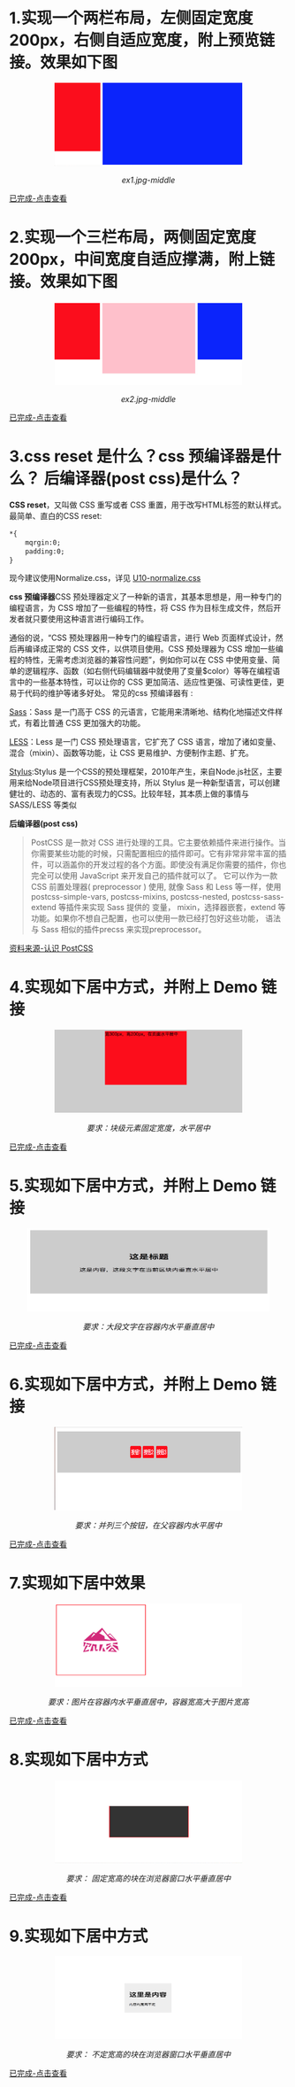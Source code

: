 # 1.实现一个两栏布局，左侧固定宽度200px，右侧自适应宽度，附上预览链接。效果如下图

<p align="center">
    <img src="https://github.com/ComicParty/resume/blob/master/projects/U11/images/ex1.jpg-middle" alt="Sample"  width="340" height="150">
    <p align="center">
        <em>ex1.jpg-middle</em>
    </p>
</p>

[已完成-点击查看](https://comicparty.github.io/resume/projects/U11/ex1.html)

# 2.实现一个三栏布局，两侧固定宽度200px，中间宽度自适应撑满，附上链接。效果如下图

<p align="center">
    <img src="https://github.com/ComicParty/resume/blob/master/projects/U11/images/ex2.jpg-middle" alt="Sample"  width="340" height="150">
    <p align="center">
        <em>ex2.jpg-middle</em>
    </p>
</p>

[已完成-点击查看](https://comicparty.github.io/resume/projects/U11/ex2.html)

# 3.css reset 是什么？css 预编译器是什么？ 后编译器(post css)是什么？
**CSS reset**，又叫做 CSS 重写或者 CSS 重置，用于改写HTML标签的默认样式。
最简单、直白的CSS reset:
```
*{
    mqrgin:0;
    padding:0;
}
``` 
现今建议使用Normalize.css，详见 [U10-normalize.css](https://github.com/ComicParty/resume/tree/master/projects/U10#css-reset)

**css 预编译器**CSS 预处理器定义了一种新的语言，其基本思想是，用一种专门的编程语言，为 CSS 增加了一些编程的特性，将 CSS 作为目标生成文件，然后开发者就只要使用这种语言进行编码工作。

通俗的说，“CSS 预处理器用一种专门的编程语言，进行 Web 页面样式设计，然后再编译成正常的 CSS 文件，以供项目使用。CSS 预处理器为 CSS 增加一些编程的特性，无需考虑浏览器的兼容性问题”，例如你可以在 CSS 中使用变量、简单的逻辑程序、函数（如右侧代码编辑器中就使用了变量$color）等等在编程语言中的一些基本特性，可以让你的 CSS 更加简洁、适应性更强、可读性更佳，更易于代码的维护等诸多好处。
常见的css 预编译器有 :

[Sass](http://sass-lang.com/)：Sass 是一门高于 CSS 的元语言，它能用来清晰地、结构化地描述文件样式，有着比普通 CSS 更加强大的功能。

[LESS](http://lesscss.org/)：Less 是一门 CSS 预处理语言，它扩充了 CSS 语言，增加了诸如变量、混合（mixin）、函数等功能，让 CSS 更易维护、方便制作主题、扩充。

[Stylus](http://stylus-lang.com/):Stylus 是一个CSS的预处理框架，2010年产生，来自Node.js社区，主要用来给Node项目进行CSS预处理支持，所以 Stylus 是一种新型语言，可以创建健壮的、动态的、富有表现力的CSS。比较年轻，其本质上做的事情与 SASS/LESS 等类似

**后编译器(post css)**

> PostCSS 是一款对 CSS 进行处理的工具。它主要依赖插件来进行操作。当你需要某些功能的时候，只需配置相应的插件即可。它有非常非常丰富的插件，可以涵盖你的开发过程的各个方面。即使没有满足你需要的插件，你也完全可以使用 JavaScript 来开发自己的插件就可以了。
> 它可以作为一款 CSS 前置处理器( preprocessor ) 使用, 就像 Sass 和 Less 等一样，使用 postcss-simple-vars, postcss-mixins, postcss-nested, postcss-sass-extend 等插件来实现 Sass 提供的 变量， mixin，选择器嵌套，extend 等功能。如果你不想自己配置，也可以使用一款已经打包好这些功能， 语法与 Sass 相似的插件precss 来实现preprocessor。

[资料来源-认识 PostCSS](https://segmentfault.com/a/1190000010681017)
# 4.实现如下居中方式，并附上 Demo 链接 
<p align="center">
    <img src="https://github.com/ComicParty/resume/blob/master/projects/U11/images/ex4.jpg" alt="Sample"  width="340" height="150">
    <p align="center">
        <em>要求：块级元素固定宽度，水平居中</em>
    </p>
</p>

[已完成-点击查看](https://comicparty.github.io/resume/projects/U11/ex4.html)

# 5.实现如下居中方式，并附上 Demo 链接
<p align="center">
    <img src="https://github.com/ComicParty/resume/blob/master/projects/U11/images/ex5.jpg" alt="Sample"  width="440" height="150">
    <p align="center">
        <em>要求：大段文字在容器内水平垂直居中</em>
    </p>
</p>

[已完成-点击查看](https://comicparty.github.io/resume/projects/U11/ex5.html)

# 6.实现如下居中方式，并附上 Demo 链接
<p align="center">
    <img src="https://github.com/ComicParty/resume/blob/master/projects/U11/images/ex6.jpg" alt="Sample"  width="340" height="150">
    <p align="center">
        <em>要求：并列三个按钮，在父容器内水平居中</em>
    </p>
</p>

[已完成-点击查看](https://comicparty.github.io/resume/projects/U11/ex6.html)

# 7.实现如下居中效果
<p align="center">
    <img src="https://github.com/ComicParty/resume/blob/master/projects/U11/images/ex7.jpg" alt="Sample"  width="340" height="150">
    <p align="center">
        <em>要求：图片在容器内水平垂直居中，容器宽高大于图片宽高</em>
    </p>
</p>

[已完成-点击查看](https://comicparty.github.io/resume/projects/U11/ex7.html)

# 8.实现如下居中方式
<p align="center">
    <img src="https://github.com/ComicParty/resume/blob/master/projects/U11/images/ex8.jpg-middle" alt="Sample"  width="340" height="150">
    <p align="center">
        <em>要求： 固定宽高的块在浏览器窗口水平垂直居中</em>
    </p>
</p>

[已完成-点击查看](https://comicparty.github.io/resume/projects/U11/ex8.html)

# 9.实现如下居中方式
<p align="center">
    <img src="https://github.com/ComicParty/resume/blob/master/projects/U11/images/ex9.jpg" alt="Sample"  width="340" height="150">
    <p align="center">
        <em>要求： 不定宽高的块在浏览器窗口水平垂直居中</em>
    </p>
</p>

[已完成-点击查看](https://comicparty.github.io/resume/projects/U11/ex9.html)


